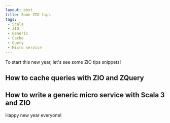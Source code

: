 ```yaml
---
layout: post
title: Some ZIO tips
tags:
 - Scala
 - ZIO
 - Generic
 - Cache
 - Query
 - Micro service
---
```


To start this new year, let's see some ZIO tips snippets!

## How to cache queries with ZIO and ZQuery

<script src="https://gist.github.com/loicdescotte/1cc5f2a00506138a64efe3534214f6d7.js"></script>

## How to write a generic micro service with Scala 3 and ZIO

<script src="https://gist.github.com/loicdescotte/8ab10c13b7c63920ec5637b5c695368b.js"></script>

Happy new year everyone!
